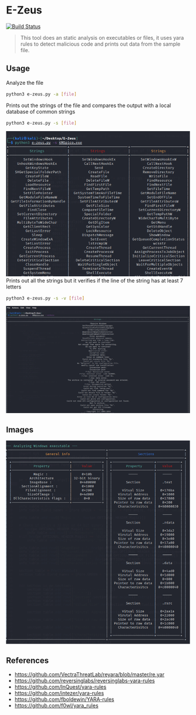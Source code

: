 # E-Zeus
[![Build Status](https://travis-ci.org/joemccann/dillinger.svg?branch=master)](https://travis-ci.org/joemccann/dillinger)

>This tool does an static analysis on executables or files, it uses yara rules to detect malicious code and prints out data from the sample file.

## Usage

Analyze the file
```sh
python3 e-zeus.py -a [file]
```
Prints out the strings of the file and compares the output with a local database of common strings
```sh
python3 e-zeus.py -s [file]
```
![Strings](https://github.com/Emanlui/E-Zeus/blob/main/images/strings.png?raw=true)
Prints out all the strings but it verifies if the line of the string has at least 7 letters
```sh
python3 e-zeus.py -s -v [file]
```
![Strings](https://github.com/Emanlui/E-Zeus/blob/main/images/all_strings.png?raw=true)

## Images

![Windows](https://github.com/Emanlui/E-Zeus/blob/main/images/win_analysis.png?raw=true)

## References

- https://github.com/VectraThreatLab/reyara/blob/master/re.yar
- https://github.com/reversinglabs/reversinglabs-yara-rules
- https://github.com/InQuest/yara-rules
- https://github.com/intezer/yara-rules
- https://github.com/fboldewin/YARA-rules
- https://github.com/f0wl/yara_rules